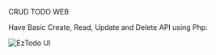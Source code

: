 CRUD TODO WEB

Have Basic Create, Read, Update and Delete API using Php.

![EzTodo UI](https://github.com/fitry29/crud-todo/assets/85754818/0c91dc25-f1fd-4f94-a6e0-f2f69fb64702)
